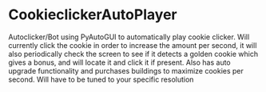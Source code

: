 # CookieclickerAutoPlayer
Autoclicker/Bot using PyAutoGUI to automatically play cookie clicker.
Will currently click the cookie in order to increase the amount per second,
it will also periodically check the screen to see if it detects a golden cookie which gives a bonus, and will locate it and click it if present.
Also has auto upgrade functionality and purchases buildings to maximize cookies per second.
Will have to be tuned to your specific resolution
